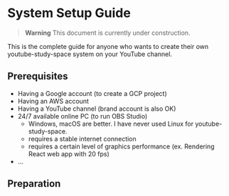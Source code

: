 # System Setup Guide

> **Warning**
> This document is currently under construction. 

This is the complete guide for anyone who wants to create their own youtube-study-space system on your YouTube channel.

## Prerequisites
- Having a Google account (to create a GCP project)
- Having an AWS account
- Having a YouTube channel (brand account is also OK)
- 24/7 available online PC (to run OBS Studio)
  - Windows, macOS are better. I have never used Linux for youtube-study-space.
  - requires a stable internet connection
  - requires a certain level of graphics performance (ex. Rendering React web app with 20 fps)
- ...

## Preparation

